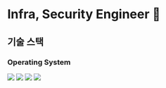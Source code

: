 # Infra, Security Engineer 👋

## 기술 스택 

### Operating System
<img src="https://img.shields.io/badge/Red%20Hat-EE0000?style=flat&logo=redhat&logoColor=white"/> <img src="https://img.shields.io/badge/Ubuntu-E95420?style=flat&logo=ubuntu&logoColor=white"/> <img src="https://img.shields.io/badge/Debian-A81D33?style=flat&logo=debian&logoColor=white"/> <img src="https://img.shields.io/badge/macOS-000000?style=flat&logo=apple&logoColor=white"/>
